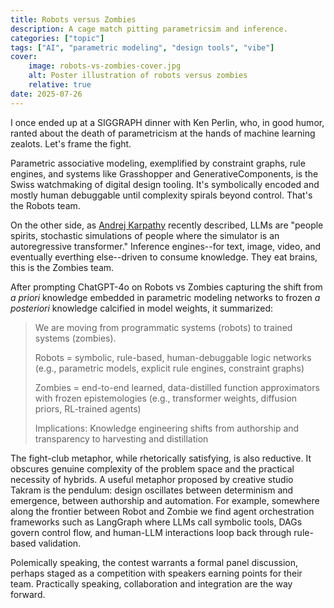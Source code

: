 ```yaml
---
title: Robots versus Zombies
description: A cage match pitting parametricsim and inference.
categories: ["topic"]
tags: ["AI", "parametric modeling", "design tools", "vibe"]
cover:
    image: robots-vs-zombies-cover.jpg
    alt: Poster illustration of robots versus zombies 
    relative: true
date: 2025-07-26
---
```


I once ended up at a SIGGRAPH dinner with Ken Perlin, who, in good humor, ranted about the death of parametricism at the hands of machine learning zealots.  Let's frame the fight.

Parametric associative modeling, exemplified by constraint graphs, rule engines, and systems like Grasshopper and GenerativeComponents, is the Swiss watchmaking of digital design tooling.  It's symbolically encoded and mostly human debuggable until complexity spirals beyond control.  That's the Robots team.

On the other side, as [Andrej Karpathy](https://youtu.be/LCEmiRjPEtQ?si=CYj4SCpBNorebr8f) recently described, LLMs are "people spirits, stochastic simulations of people where the simulator is an autoregressive transformer." Inference engines--for text, image, video, and eventually everthing else--driven to consume knowledge. They eat brains, this is the Zombies team.

After prompting ChatGPT-4o on Robots vs Zombies capturing the shift from _a priori_ knowledge embedded in parametric modeling networks to frozen _a posteriori_ knowledge calcified in model weights, it summarized:
>
>We are moving from programmatic systems (robots) to trained systems (zombies). 
>
>Robots = symbolic, rule-based, human-debuggable logic networks (e.g., parametric models, explicit rule engines, constraint graphs)
>
>Zombies = end-to-end learned, data-distilled function approximators with frozen epistemologies (e.g., transformer weights, diffusion priors, RL-trained agents)
>
>Implications: Knowledge engineering shifts from authorship and transparency to harvesting and distillation

The fight-club metaphor, while rhetorically satisfying, is also reductive.  It obscures genuine complexity of the problem space and the practical necessity of hybrids.  A useful metaphor proposed by creative studio Takram is the pendulum: design oscillates between determinism and emergence, between authorship and automation.  For example, somewhere along the frontier between Robot and Zombie we find agent orchestration frameworks such as LangGraph where LLMs call symbolic tools, DAGs govern control flow, and human-LLM interactions loop back through rule-based validation.

Polemically speaking, the contest warrants a formal panel discussion, perhaps staged as a competition with speakers earning points for their team.  Practically speaking, collaboration and integration are the way forward.

